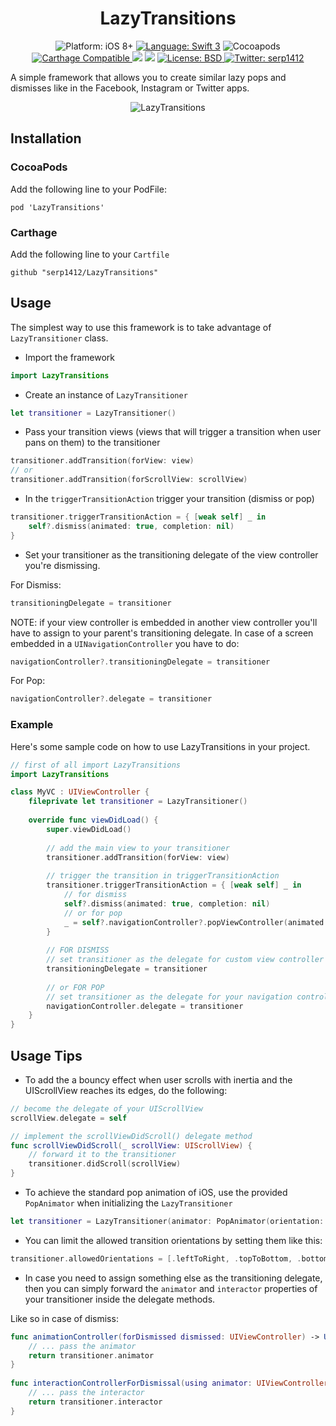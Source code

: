 <h1 align="center">LazyTransitions</h1>

<p align="center">
    <img src="https://img.shields.io/badge/platform-iOS8+-blue.svg?style=flat" alt="Platform: iOS 8+"/>
    <a href="https://developer.apple.com/swift"><img src="https://img.shields.io/badge/language-swift%203-4BC51D.svg?style=flat" alt="Language: Swift 3" /></a>
    <img src="https://img.shields.io/cocoapods/v/LazyTransitions.svg" alt="Cocoapods"/>
    <a href="https://img.shields.io/cocoapods/v/LazyTransitions.svg">
    <img src="https://img.shields.io/badge/Carthage-compatible-4BC51D.svg?style=flat" alt="Carthage Compatible"/>
    <a href="https://github.com/Carthage/Carthage">
    <a href="https://codecov.io/gh/serp1412/LazyTransitions">
    <img src="https://codecov.io/gh/serp1412/LazyTransitions/branch/master/graph/badge.svg" /></a>    
    <img src="https://travis-ci.org/serp1412/LazyTransitions.svg?branch=master"/>
    <a href="">
    <img src="http://img.shields.io/badge/license-BSD-lightgrey.svg?style=flat" alt="License: BSD" />
    <a href="http://twitter.com/serp1412"><img src="https://img.shields.io/badge/twitter-@serp1412-blue.svg?style=flat" alt="Twitter: serp1412" /></a>
</p>

A simple framework that allows you to create similar lazy pops and dismisses like in the Facebook, Instagram or Twitter apps.

<p align="center" >
<img src="https://github.com/serp1412/LazyTransitions/blob/master/LazyTransitionsDemo.gif" alt="LazyTransitions" title="LazyTransitions demo">
</p>

## Installation

### CocoaPods

Add the following line to your PodFile:

``` pod 'LazyTransitions' ``` 

### Carthage

Add the following line to your `Cartfile`

``` github "serp1412/LazyTransitions" ```

## Usage

The simplest way to use this framework is to take advantage of `LazyTransitioner` class.

* Import the framework
```swift
import LazyTransitions
```
* Create an instance of `LazyTransitioner`
```swift
let transitioner = LazyTransitioner()
```
* Pass your transition views (views that will trigger a transition when user pans on them) to the transitioner
```swift
transitioner.addTransition(forView: view)
// or
transitioner.addTransition(forScrollView: scrollView)
```
* In the `triggerTransitionAction` trigger your transition (dismiss or pop)
```swift
transitioner.triggerTransitionAction = { [weak self] _ in
    self?.dismiss(animated: true, completion: nil)
}
```

* Set your transitioner as the transitioning delegate of the view controller you're dismissing.

For Dismiss:
```swift
transitioningDelegate = transitioner
```

NOTE: if your view controller is embedded in another view controller you'll have to assign to your parent's transitioning delegate.
In case of a screen embedded in a `UINavigationController` you have to do:
```swift
navigationController?.transitioningDelegate = transitioner
```

For Pop:
```swift
navigationController?.delegate = transitioner
```

### Example

Here's some sample code on how to use LazyTransitions in your project.

```swift
// first of all import LazyTransitions
import LazyTransitions

class MyVC : UIViewController {
    fileprivate let transitioner = LazyTransitioner()
    
    override func viewDidLoad() {
        super.viewDidLoad()
        
        // add the main view to your transitioner
        transitioner.addTransition(forView: view)
        
        // trigger the transition in triggerTransitionAction
        transitioner.triggerTransitionAction = { [weak self] _ in
            // for dismiss
            self?.dismiss(animated: true, completion: nil)
            // or for pop
            _ = self?.navigationController?.popViewController(animated: true)
        }
        
        // FOR DISMISS
        // set transitioner as the delegate for custom view controller transitioning
        transitioningDelegate = transitioner
        
        // or FOR POP
        // set transitioner as the delegate for your navigation controller
        navigationController.delegate = transitioner
    }
}
```

## Usage Tips

* To add the a bouncy effect when user scrolls with inertia and the UIScrollView reaches its edges, do the following:
```swift
// become the delegate of your UIScrollView
scrollView.delegate = self

// implement the scrollViewDidScroll() delegate method
func scrollViewDidScroll(_ scrollView: UIScrollView) {
    // forward it to the transitioner
    transitioner.didScroll(scrollView)
}
```

* To achieve the standard pop animation of iOS, use the provided `PopAnimator` when initializing the `LazyTransitioner`

```swift 
let transitioner = LazyTransitioner(animator: PopAnimator(orientation: .leftToRight))
```

* You can limit the allowed transition orientations by setting them like this:
```swift
transitioner.allowedOrientations = [.leftToRight, .topToBottom, .bottomToTop]
```

* In case you need to assign something else as the transitioning delegate, then you can simply forward the `animator` and `interactor` properties of your transitioner inside the delegate methods.

Like so in case of dismiss:
```swift
func animationController(forDismissed dismissed: UIViewController) -> UIViewControllerAnimatedTransitioning? {
    // ... pass the animator
    return transitioner.animator
}
    
func interactionControllerForDismissal(using animator: UIViewControllerAnimatedTransitioning) -> UIViewControllerInteractiveTransitioning? {
    // ... pass the interactor
    return transitioner.interactor
}
```
